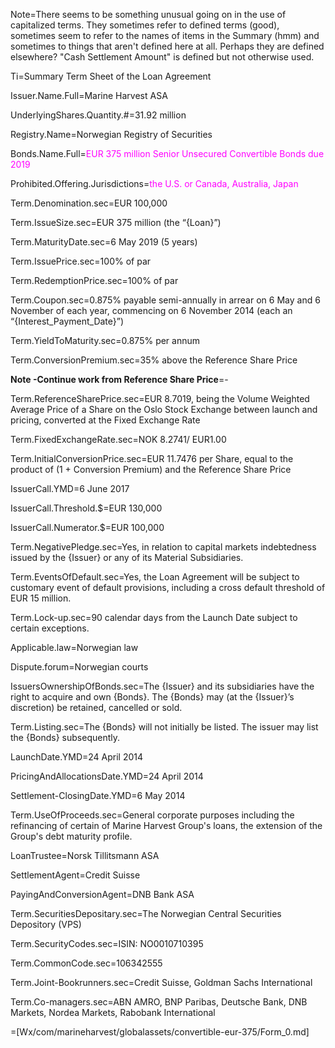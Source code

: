 Note=There seems to be something unusual going on in the use of capitalized terms.  They sometimes refer to defined terms (good), sometimes seem to refer to the names of items in the Summary (hmm) and sometimes to things that aren't defined here at all.  Perhaps they are defined elsewhere? "Cash Settlement Amount" is defined but not otherwise used. 

Ti=Summary Term Sheet of the Loan Agreement

Issuer.Name.Full=Marine Harvest ASA

UnderlyingShares.Quantity.#=31.92 million

Registry.Name=Norwegian Registry of Securities

Bonds.Name.Full=<font color="magenta">EUR 375 million Senior Unsecured Convertible Bonds due 2019</font>

Prohibited.Offering.Jurisdictions=<font color="magenta">the U.S. or Canada, Australia, Japan</font>

Term.Denomination.sec=EUR 100,000

Term.IssueSize.sec=EUR 375 million (the “{Loan}”)

Term.MaturityDate.sec=6 May 2019 (5 years)

Term.IssuePrice.sec=100% of par

Term.RedemptionPrice.sec=100% of par

Term.Coupon.sec=0.875% payable semi-annually in arrear on 6 May and 6 November of each year, commencing on 6 November 2014 (each an “{Interest_Payment_Date}”)

Term.YieldToMaturity.sec=0.875% per annum

Term.ConversionPremium.sec=35% above the Reference Share Price

<b>Note -Continue work from Reference Share Price</b>=-

Term.ReferenceSharePrice.sec=EUR 8.7019, being the Volume Weighted Average Price of a Share on the Oslo Stock Exchange between launch and pricing, converted at the Fixed Exchange Rate

Term.FixedExchangeRate.sec=NOK 8.2741/ EUR1.00

Term.InitialConversionPrice.sec=EUR 11.7476 per Share, equal to the product of (1 + Conversion Premium) and the Reference Share Price 

IssuerCall.YMD=6 June 2017

IssuerCall.Threshold.$=EUR 130,000

IssuerCall.Numerator.$=EUR 100,000

Term.NegativePledge.sec=Yes, in relation to capital markets indebtedness issued by the {Issuer} or any of its Material Subsidiaries.

Term.EventsOfDefault.sec=Yes, the Loan Agreement will be subject to customary event of default provisions, including a cross default threshold of EUR 15 million.

Term.Lock-up.sec=90 calendar days from the Launch Date subject to certain exceptions. 

Applicable.law=Norwegian law

Dispute.forum=Norwegian courts

IssuersOwnershipOfBonds.sec=The {Issuer} and its subsidiaries have the right to acquire and own {Bonds}. The {Bonds} may (at the {Issuer}’s discretion) be retained, cancelled or sold.

Term.Listing.sec=The {Bonds} will not initially be listed. The issuer may list the {Bonds} subsequently.

LaunchDate.YMD=24 April 2014
 
PricingAndAllocationsDate.YMD=24 April 2014

Settlement-ClosingDate.YMD=6 May 2014

Term.UseOfProceeds.sec=General corporate purposes including the refinancing of certain of Marine Harvest Group's loans, the extension of the Group's debt maturity profile.

LoanTrustee=Norsk Tillitsmann ASA

SettlementAgent=Credit Suisse

PayingAndConversionAgent=DNB Bank ASA

Term.SecuritiesDepositary.sec=The Norwegian Central Securities Depository (VPS)

Term.SecurityCodes.sec=ISIN: NO0010710395

Term.CommonCode.sec=106342555

Term.Joint-Bookrunners.sec=Credit Suisse, Goldman Sachs International

Term.Co-managers.sec=ABN AMRO, BNP Paribas, Deutsche Bank, DNB Markets, Nordea Markets, Rabobank International

=[Wx/com/marineharvest/globalassets/convertible-eur-375/Form_0.md]